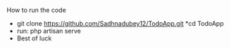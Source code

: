 How to run the code
* git clone https://github.com/Sadhnadubey12/TodoApp.git
*cd TodoApp
* run: php artisan serve
* Best of luck
